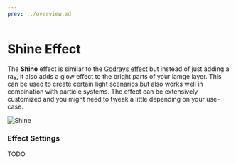 ```yaml
---
prev: ../overview.md
---
```

# Shine Effect

The **Shine** effect is similar to the [Godrays effect](/scene/effects/effect/godrays.html) but instead of just adding a ray, it also adds a glow effect to the bright parts of your iamge layer. This can be used to create certain light scenarios but also works well in combination with particle systems. The effect can be extensively customized and you might need to tweak a little depending on your use-case.

![Shine](/img/effects/Shine.gif)

### Effect Settings

TODO


